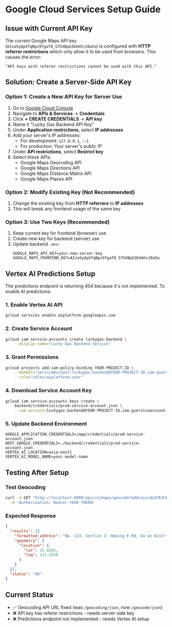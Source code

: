 # Google Cloud Services Setup Guide

## Issue with Current API Key

The current Google Maps API key (`AIzaSyApXfqNpz9fgaf8_S7hXBpG3bXmhc28a5o`) is configured with **HTTP referrer restrictions** which only allow it to be used from browsers. This causes the error:

```
"API keys with referer restrictions cannot be used with this API."
```

## Solution: Create a Server-Side API Key

### Option 1: Create a New API Key for Server Use

1. Go to [Google Cloud Console](https://console.cloud.google.com)
2. Navigate to **APIs & Services** → **Credentials**
3. Click **+ CREATE CREDENTIALS** → **API key**
4. Name it "Lucky Gas Backend API Key"
5. Under **Application restrictions**, select **IP addresses**
6. Add your server's IP addresses:
   - For development: `127.0.0.1`, `::1`
   - For production: Your server's public IP
7. Under **API restrictions**, select **Restrict key**
8. Select these APIs:
   - Google Maps Geocoding API
   - Google Maps Directions API
   - Google Maps Distance Matrix API
   - Google Maps Places API

### Option 2: Modify Existing Key (Not Recommended)

1. Change the existing key from **HTTP referrers** to **IP addresses**
2. This will break any frontend usage of the same key

### Option 3: Use Two Keys (Recommended)

1. Keep current key for frontend (browser) use
2. Create new key for backend (server) use
3. Update backend `.env`:
   ```env
   GOOGLE_MAPS_API_KEY=your-new-server-key
   GOOGLE_MAPS_FRONTEND_KEY=AIzaSyApXfqNpz9fgaf8_S7hXBpG3bXmhc28a5o
   ```

## Vertex AI Predictions Setup

The predictions endpoint is returning 404 because it's not implemented. To enable AI predictions:

### 1. Enable Vertex AI API
```bash
gcloud services enable aiplatform.googleapis.com
```

### 2. Create Service Account
```bash
gcloud iam service-accounts create luckygas-backend \
    --display-name="Lucky Gas Backend Service"
```

### 3. Grant Permissions
```bash
gcloud projects add-iam-policy-binding YOUR-PROJECT-ID \
    --member="serviceAccount:luckygas-backend@YOUR-PROJECT-ID.iam.gserviceaccount.com" \
    --role="roles/aiplatform.user"
```

### 4. Download Service Account Key
```bash
gcloud iam service-accounts keys create \
    backend/credentials/prod-service-account.json \
    --iam-account=luckygas-backend@YOUR-PROJECT-ID.iam.gserviceaccount.com
```

### 5. Update Backend Environment
```env
GOOGLE_APPLICATION_CREDENTIALS=/app/credentials/prod-service-account.json
HOST_GOOGLE_CREDENTIALS=./backend/credentials/prod-service-account.json
VERTEX_AI_LOCATION=asia-east1
VERTEX_AI_MODEL_NAME=your-model-name
```

## Testing After Setup

### Test Geocoding
```bash
curl -X GET "http://localhost:8000/api/v1/maps/geocode?address=台北市大安區和平東路二段123號" \
  -H "Authorization: Bearer YOUR_TOKEN"
```

### Expected Response
```json
{
  "results": [{
    "formatted_address": "No. 123, Section 2, Heping E Rd, Da'an District, Taipei City, Taiwan 106",
    "geometry": {
      "location": {
        "lat": 25.0263,
        "lng": 121.5438
      }
    }
  }],
  "status": "OK"
}
```

## Current Status
- ✅ Geocoding API URL fixed (was `/geocoding/json`, now `/geocode/json`)
- ❌ API key has referer restrictions - needs server-side key
- ❌ Predictions endpoint not implemented - needs Vertex AI setup